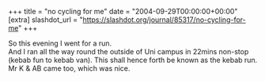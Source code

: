 +++
title = "no cycling for me"
date = "2004-09-29T00:00:00+00:00"
[extra]
slashdot_url = "https://slashdot.org/journal/85317/no-cycling-for-me"
+++

<p>So this evening I went for a run.<br>And I ran all the way round the outside of Uni campus in 22mins non-stop (kebab fun to kebab van). This shall hence forth be known as the kebab run.<br>Mr K &amp; AB came too, which was nice.</p>

